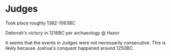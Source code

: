 # Judges

Took place roughly 1382-1063BC

Deborah's victory in 1216BC per archaeology @ Hazor

It seems that the events in Judges were not necessarily consecutive.
This is likely because Joshua's conquest happened around 1250BC.
